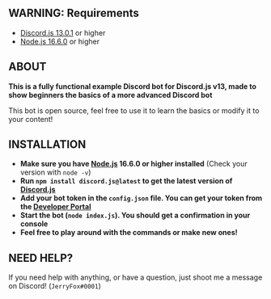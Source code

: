 ## WARNING: Requirements

- [Discord.js 13.0.1](https://github.com/discordjs/discord.js) or higher
- [Node.js 16.6.0](https://nodejs.org) or higher

## ABOUT

**This is a fully functional example Discord bot for Discord.js v13, made to show beginners the basics of a more advanced Discord bot** 

This bot is open source, feel free to use it to learn the basics or modify it to your content! 

## INSTALLATION

- **Make sure you have [Node.js](https://nodejs.org) 16.6.0 or higher installed** (Check your version with `node -v`)
- **Run `npm install discord.js@latest` to get the latest version of [Discord.js](https://github.com/discordjs/discord.js)**
- **Add your bot token in the `config.json` file. You can get your token from the [Developer Portal](https://discord.com/developers/applications)**
- **Start the bot (`node index.js`). You should get a confirmation in your console**
- **Feel free to play around with the commands or make new ones!**

## NEED HELP?

If you need help with anything, or have a question, just shoot me a message on Discord! (`JerryFox#0001`)